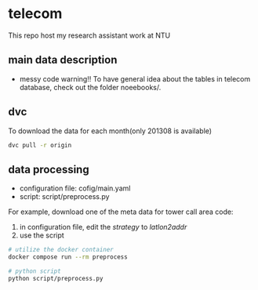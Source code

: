 # telecom
This repo host my research assistant work at NTU


## main data description
- messy code warning!!
To have general idea about the tables in telecom database, check out the folder noeebooks/.


## dvc
To download the data for each month(only 201308 is available)
```sh
dvc pull -r origin
```


## data processing
- configuration file: cofig/main.yaml
- script: script/preprocess.py

For example, download one of the meta data for tower call area code:
1. in configuration file, edit the *strategy* to *latlon2addr*
2. use the script
```sh
# utilize the docker container
docker compose run --rm preprocess

# python script
python script/preprocess.py
```
